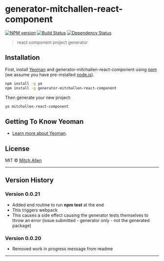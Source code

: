 # generator-mitchallen-react-component

[![NPM version][npm-image]][npm-url] [![Build Status][travis-image]][travis-url] [![Dependency Status][daviddm-image]][daviddm-url]
> react component project generator

## Installation

First, install [Yeoman](http://yeoman.io) and generator-mitchallen-react-component using [npm](https://www.npmjs.com/) (we assume you have pre-installed [node.js](https://nodejs.org/)).

```bash
npm install -g yo
npm install -g generator-mitchallen-react-component
```

Then generate your new project:

```bash
yo mitchallen-react-component
```

## Getting To Know Yeoman

 * [Learn more about Yeoman](http://yeoman.io/).

## License

MIT © [Mitch Allen](http://mitchallen.com)

* * *

## Version History

### Version 0.0.21

* Added end routine to run __npm test__ at the end
 * This triggers webpack
 * This causes a side effect causing the generator tests themselves to throw an error (issue submitted - generator only - not the generated package)

### Version 0.0.20

* Removed work in progress message from readme

* * *

[npm-image]: https://badge.fury.io/js/generator-mitchallen-react-component.svg
[npm-url]: https://npmjs.org/package/generator-mitchallen-react-component
[travis-image]: https://travis-ci.org/mitchallen/generator-mitchallen-react-component.svg?branch=master
[travis-url]: https://travis-ci.org/mitchallen/generator-mitchallen-react-component
[daviddm-image]: https://david-dm.org/mitchallen/generator-mitchallen-react-component.svg?theme=shields.io
[daviddm-url]: https://david-dm.org/mitchallen/generator-mitchallen-react-component
